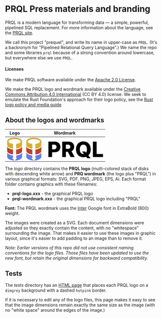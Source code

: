 # PRQL Press materials and branding

PRQL is a modern language for transforming data — a simple, powerful, pipelined SQL replacement.
For more information about the language, see the
[PRQL site](https://prql-lang.org).

We call this project "prequel", and write its name in upper-case as `PRQL`.
(It's a backronym for "Pipelined Relational Query Language".) 
We name the repo and some libraries `prql` because of a strong convention around
lowercase, but everywhere else we use `PRQL`.

#### Licenses

We make PRQL software available under the
[Apache 2.0 License](https://github.com/PRQL/prql/blob/main/LICENSE).

We make the PRQL logo and wordmark available under the
[Creative Commons Attribution 4.0 International](https://creativecommons.org/licenses/by/4.0/)
(CC BY 4.0) license.
We seek to emulate the Rust Foundation's approach for their logo policy,
see the
[Rust logo policy and media guide](https://foundation.rust-lang.org/policies/logo-policy-and-media-guide/)

## About the logos and wordmarks

<!-- markdownlint-disable MD033 — Tell markdownlint that it's OK to scale the PNG images using inline CSS   -->

| Logo | Wordmark |
| ---- | -------- |
| <img style="margin-left:auto; margin-right:auto; display:block; height:75px" src="./logo/PNG/prql-logo.png" > | <img style="margin-left:auto; margin-right:auto; display:block; height:75px" src="./logo/PNG/prql-wordmark.png" > |

The _logo_ directory contains the **PRQL logo**
(multi-colored stack of disks with descending white arrow) and
**PRQ wordmark** (the logo plus "PRQL") in various graphical formats:
SVG, PDF, PNG, JPEG, EPS, Ai.
Each format folder contains graphics with these filenames:

* **prql-logo.xxx** - the graphical PRQL logo
* **prql-wordmark.xxx** - the graphical PRQL logo including "PRQL"

**Font:** The PRQL wordmark uses the
[Inter](https://fonts.google.com/specimen/Inter)
Google font in ExtraBold (800) weight.

The images were created as a SVG.
Each document dimensions were adjusted so they exactly contain the content,
with no "whitespace" surrounding the image.
That makes it easier to use these images in graphic layout,
since it's easier to add padding to an image than to remove it.

_Note: Earlier versions of this repo did not
use consistent naming conventions for the logo files.
Those files have been updated to use the new font,
but retain the original dimensions
for backward compatibility._

## Tests

The _tests_ directory has an [HTML page](./tests/test-logos.html)
that places each PRQL logo on a
`dimgrey` background with a dashed `hotpink` border. 

If it is necessary to edit any of the logo files,
this page makes it easy to see that the image dimensions
remain exactly the same size as the image 
(with no "white space" around the edges of the image.)
